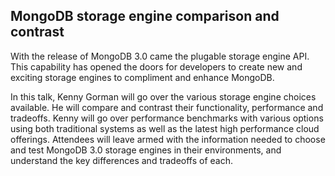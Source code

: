 ## MongoDB storage engine comparison and contrast

With the release of MongoDB 3.0 came the plugable storage engine API. This capability has opened the doors for developers to create new and exciting storage engines to compliment and enhance MongoDB.

In this talk, Kenny Gorman will go over the various storage engine choices available. He will compare and contrast their functionality, performance and tradeoffs. Kenny will go over performance benchmarks with various options using both traditional systems as well as the latest high performance cloud offerings. Attendees will leave armed with the information needed to choose and test MongoDB 3.0 storage engines in their environments, and understand the key differences and tradeoffs of each.
